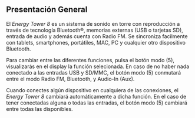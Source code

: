 ## Presentación General

El *Energy Tower 8* es un sistema de sonido en torre con reproducción a través de tecnología Bluetooth®, memorias externas (USB o tarjetas SD), entrada de audio y además cuenta con Radio FM. Se sincroniza facilmente con tablets, smartphones, portátiles, MAC, PC y cualquier otro dispositivo Bluetooth.

Para cambiar entre las diferentes funciones, pulsa el botón modo (5), visualizarás en el display la función selecionada. En caso de no haber nada conectado a las entradas USB y SD/MMC, el botón modo (5) conmutará entre el modo Radio FM, Bluetooth, y Audio-In (Aux).

Cuando conectes algún dispositivo en cualquiera de las conexiones, el *Energy Tower 8* cambiará automáticamente a dicha función. En el caso de tener conectadas alguna o todas las entradas, el botón modo (5) cambiará entre todas las disponibles.

